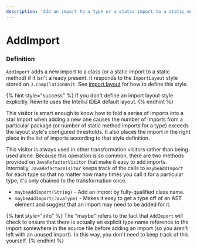 ```yaml
---
description: 'Add an import to a type or a static import to a static method, if necessary.'
---
```


# AddImport

### Definition

`AddImport` adds a new import to a class \(or a static import to a static method\) if it isn't already present. It responds to the `ImportLayout` style stored on `J.CompilationUnit`. See [import layout](../parsing-java-code.md#import-layout-style) for how to define this style.

{% hint style="success" %}
If you don't define an import layout style explicitly, Rewrite uses the IntelliJ IDEA default layout.
{% endhint %}

This visitor is smart enough to know how to fold a series of imports into a star import when adding a new one causes the number of imports from a particular package \(or number of static method imports for a type\) exceeds the layout style's configured thresholds. It also places the import in the right place in the list of imports according to that style definition.

This visitor is always used in other transformation visitors rather than being used alone. Because this operation is so common, there are two methods provided on `JavaRefactorVisitor` that make it easy to add imports. Internally, `JavaRefactorVisitor` keeps track of the calls to `maybeAddImport` for each type so that no matter how many times you call it for a particular type, it's only chained to the transformation once.

* `maybeAddImport(String)` - Add an import by fully-qualified class name. 
* `maybeAddImport(JavaType)` - Makes it easy to get a type off of an AST element and suggest that an import may need to be added for it.

{% hint style="info" %}
The "maybe" refers to the fact that `AddImport` will check to ensure that there is actually an explicit type name reference to the import somewhere in the source file before adding an import \(so you aren't left with an unused import\). In this way, you don't need to keep track of this yourself.
{% endhint %}



